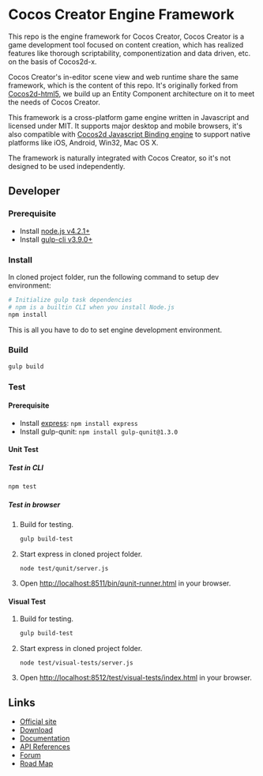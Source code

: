 # Cocos Creator Engine Framework

This repo is the engine framework for Cocos Creator, Cocos Creator is a game development tool focused on content creation, which has realized features like thorough scriptability, componentization and data driven, etc. on the basis of Cocos2d-x.

Cocos Creator's in-editor scene view and web runtime share the same framework, which is the content of this repo. It's originally forked from [Cocos2d-html5](https://github.com/cocos2d/cocos2d-html5/), we build up an Entity Component architecture on it to meet the needs of Cocos Creator. 

This framework is a cross-platform game engine written in Javascript and licensed under MIT. It supports major desktop and mobile browsers, it's also compatible with [Cocos2d Javascript Binding engine](https://github.com/cocos-creator/cocos2d-x-lite) to support native platforms like iOS, Android, Win32, Mac OS X.

The framework is naturally integrated with Cocos Creator, so it's not designed to be used independently.

## Developer

### Prerequisite

- Install [node.js v4.2.1+](https://nodejs.org/)
- Install [gulp-cli v3.9.0+](https://github.com/gulpjs/gulp/blob/master/docs/getting-started.md)

### Install

In cloned project folder, run the following command to setup dev environment:

```bash
# Initialize gulp task dependencies
# npm is a builtin CLI when you install Node.js
npm install
```

This is all you have to do to set engine development environment.

### Build

```bash
gulp build
```

### Test

#### Prerequisite

 - Install [express](http://expressjs.com/): `npm install express`
 - Install gulp-qunit: `npm install gulp-qunit@1.3.0`

#### Unit Test

##### Test in CLI

```bash
npm test
```

##### Test in browser

1. Build for testing. <br>

    ```bash
    gulp build-test
    ```

2. Start express in cloned project folder.

    ```
    node test/qunit/server.js
    ```

3. Open [http://localhost:8511/bin/qunit-runner.html](http://localhost:8511/bin/qunit-runner.html) in your browser.

#### Visual Test

1. Build for testing.<br>

    ```bash
    gulp build-test
    ```

2. Start express in cloned project folder.

    ```
    node test/visual-tests/server.js
    ```

3. Open [http://localhost:8512/test/visual-tests/index.html](http://localhost:8512/test/visual-tests/index.html) in your browser.

## Links

* [Official site](http://cocos2d-x.org/creator)
* [Download](http://cocos2d-x.org/download)
* [Documentation](http://cocos2d-x.org/docs/editors_and_tools/creator/index.html)
* [API References](http://cocos2d-x.org/docs/api-ref/creator/v1.0/)
* [Forum](http://discuss.cocos2d-x.org/c/editors-and-tools/cocos-creator)
* [Road Map](http://discuss.cocos2d-x.org/t/cocos-creator-roadmap)

